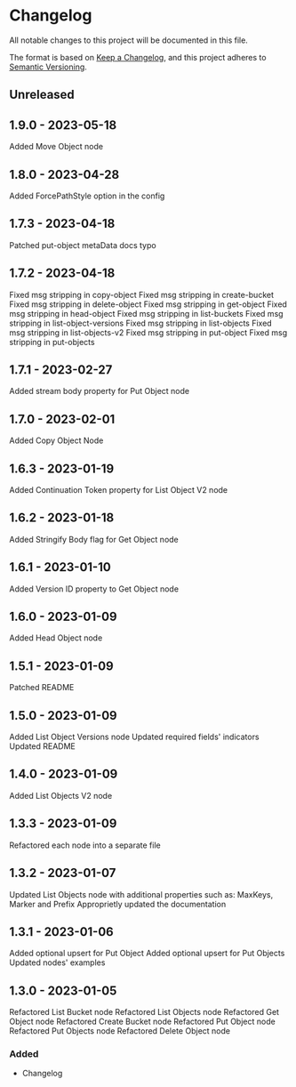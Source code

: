 # Changelog

All notable changes to this project will be documented in this file.

The format is based on [Keep a Changelog](https://keepachangelog.com/en/1.0.0/),
and this project adheres to [Semantic Versioning](https://semver.org/spec/v2.0.0.html).

## Unreleased

## 1.9.0 - 2023-05-18
Added Move Object node

## 1.8.0 - 2023-04-28
Added ForcePathStyle option in the config

## 1.7.3 - 2023-04-18
Patched put-object metaData docs typo

## 1.7.2 - 2023-04-18
Fixed msg stripping in copy-object
Fixed msg stripping in create-bucket
Fixed msg stripping in delete-object
Fixed msg stripping in get-object
Fixed msg stripping in head-object
Fixed msg stripping in list-buckets
Fixed msg stripping in list-object-versions
Fixed msg stripping in list-objects
Fixed msg stripping in list-objects-v2
Fixed msg stripping in put-object
Fixed msg stripping in put-objects

## 1.7.1 - 2023-02-27
Added stream body property for Put Object node

## 1.7.0 - 2023-02-01
Added Copy Object Node

## 1.6.3 - 2023-01-19
Added Continuation Token property for List Object V2 node

## 1.6.2 - 2023-01-18
Added Stringify Body flag for Get Object node

## 1.6.1 - 2023-01-10
Added Version ID property to Get Object node

## 1.6.0 - 2023-01-09
Added Head Object node

## 1.5.1 - 2023-01-09
Patched README

## 1.5.0 - 2023-01-09
Added List Object Versions node
Updated required fields' indicators
Updated README

## 1.4.0 - 2023-01-09
Added List Objects V2 node

## 1.3.3 - 2023-01-09
Refactored each node into a separate file

## 1.3.2 - 2023-01-07
Updated List Objects node with additional properties such as: MaxKeys, Marker and Prefix
Approprietly updated the documentation

## 1.3.1 - 2023-01-06
Added optional upsert for Put Object
Added optional upsert for Put Objects
Updated nodes' examples

## 1.3.0 - 2023-01-05
Refactored List Bucket node
Refactored List Objects node
Refactored Get Object node
Refactored Create Bucket node
Refactored Put Object node
Refactored Put Objects node
Refactored Delete Object node

### Added
- Changelog
